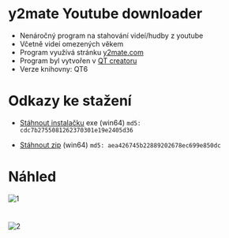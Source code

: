 # y2mate Youtube downloader

- Nenáročný program na stahování videí/hudby z youtube
- Včetně videí omezených věkem
- Program využívá stránku [y2mate.com](https://www.y2mate.com/)
- Program byl vytvořen v [QT creatoru](https://www.qt.io/product/development-tools)
- Verze knihovny: QT6

# Odkazy ke stažení

- [Stáhnout instalačku](https://github.com/RxiPland/y2mate_desktop/releases/download/v1.4.0/y2mate_setup.exe) exe (win64) ```md5: cdc7b2755081262370301e19e2405d36```

- [Stáhnout zip](https://github.com/RxiPland/y2mate_desktop/releases/download/v1.4.0/y2mate.zip) (win64) ```md5: aea426745b22889202678ec699e850dc```

# Náhled
![1](https://user-images.githubusercontent.com/82058894/191858533-40d9a5a3-0f61-4188-b9ca-4d0687dee033.png)
#
![2](https://user-images.githubusercontent.com/82058894/191860852-49cde4a4-75c1-45f8-a63a-eff5f4497037.png)
